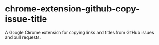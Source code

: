 # chrome-extension-github-copy-issue-title

A Google Chrome extension for copying links and titles from GitHub issues and pull requests.
